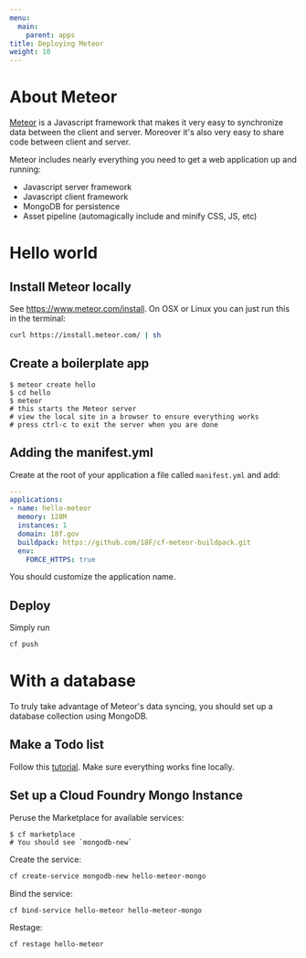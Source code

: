 ```yaml
---
menu:
  main:
    parent: apps
title: Deploying Meteor
weight: 10
---
```


# About Meteor

[Meteor](https://www.meteor.com/) is a Javascript framework that makes it very easy to synchronize data between the client and server. Moreover it's also very easy to share code between client and server.

Meteor includes nearly everything you need to get a web application up and running:

- Javascript server framework
- Javascript client framework
- MongoDB for persistence
- Asset pipeline (automagically include and minify CSS, JS, etc)

# Hello world

## Install Meteor locally

See https://www.meteor.com/install. On OSX or Linux you can just run this in the terminal:

```bash
curl https://install.meteor.com/ | sh
```

## Create a boilerplate app

```
$ meteor create hello
$ cd hello
$ meteor
# this starts the Meteor server
# view the local site in a browser to ensure everything works
# press ctrl-c to exit the server when you are done
```

## Adding the manifest.yml

Create at the root of your application a file called `manifest.yml` and add:

```yaml
---
applications:
- name: hello-meteor
  memory: 128M
  instances: 1
  domain: 18f.gov
  buildpack: https://github.com/18F/cf-meteor-buildpack.git
  env:
    FORCE_HTTPS: true
```

You should customize the application name.

## Deploy

Simply run

```bash
cf push
```

# With a database

To truly take advantage of Meteor's data syncing, you should set up a database collection using MongoDB.

## Make a Todo list

Follow this [tutorial](https://www.meteor.com/tutorials/blaze/creating-an-app). Make sure everything works fine locally.

## Set up a Cloud Foundry Mongo Instance

Peruse the Marketplace for available services:

```
$ cf marketplace
# You should see `mongodb-new`
```

Create the service:

```bash
cf create-service mongodb-new hello-meteor-mongo
```

Bind the service:

```bash
cf bind-service hello-meteor hello-meteor-mongo
```

Restage:

```bash
cf restage hello-meteor
```

